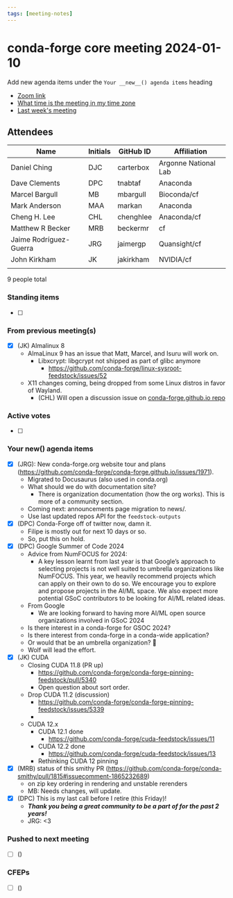 ```yaml
---
tags: [meeting-notes]
---
```

# conda-forge core meeting 2024-01-10

Add new agenda items under the `Your __new__() agenda items` heading

- [Zoom link](https://zoom.us/j/9138593505?pwd=SWh3dE1IK05LV01Qa0FJZ1ZpMzJLZz09)
- [What time is the meeting in my time zone](https://dateful.com/convert/utc?t=5pm)
- [Last week's meeting](https://hackmd.io/#REPLACE_ME#)

## Attendees

| Name                    | Initials | GitHub ID        | Affiliation                 |
| ----------------------- | -------- | ---------------  | --------------------------- |
| Daniel Ching            |  DJC     | carterbox        | Argonne National Lab        |
| Dave Clements           | DPC      | tnabtaf          | Anaconda                    |
| Marcel Bargull          | MB       | mbargull         | Bioconda/cf                 |
| Mark Anderson           | MAA      | markan           | Anaconda                    |
| Cheng H. Lee            | CHL      | chenghlee        | Anaconda/cf                 |
| Matthew R Becker        | MRB      | beckermr         | cf                            |
| Jaime Rodríguez-Guerra  | JRG      | jaimergp         | Quansight/cf                  |
| John Kirkham            | JK       | jakirkham        | NVIDIA/cf                   |
|                         |          |                  |                             |

9 people total

### Standing items

- [ ]

### From previous meeting(s)

- [x] (JK) Almalinux 8
    - AlmaLinux 9 has an issue that Matt, Marcel, and Isuru will work on.
        - Libxcrypt: libgcrypt not shipped as part of glibc anymore
          - https://github.com/conda-forge/linux-sysroot-feedstock/issues/52
    - X11 changes coming, being dropped from some Linux distros in favor of Wayland.
        - (CHL) Will open a discussion issue on [conda-forge.github.io repo](https://github.com/conda-forge/conda-forge.github.io/)

### Active votes

- [ ]

### Your __new__() agenda items

- [x] (JRG): New conda-forge.org website tour and plans (https://github.com/conda-forge/conda-forge.github.io/issues/1971).
    - Migrated to Docusaurus (also used in conda.org)
    - What should we do with documentation site?
        - There is organization documentation (how the org works). This is more of a community section.
    - Coming next: announcements page migration to news/.
    - Use last updated repos API for the `feedstock-outputs`
- [x] (DPC) Conda-Forge off of twitter now, damn it.
    - Filipe is mostly out for next 10 days or so.
    - So, put this on hold.
- [x] (DPC) Google Summer of Code 2024
  - Advice from NumFOCUS for 2024:
    - A key lesson learnt from last year is that Google’s approach to selecting projects is not well suited to umbrella organizations like NumFOCUS. This year, we heavily recommend projects which can apply on their own to do so. We encourage you to explore and propose projects in the AI/ML space. We also expect more potential GSoC contributors to be looking for AI/ML related ideas.
  - From Google
    - We are looking forward to having more AI/ML open source organizations involved in GSoC 2024
  - Is there interest in a conda-forge for GSOC 2024?
  - Is there interest from conda-forge in a conda-wide application?
  - Or would that be an umbrella organization? 🙁
  - Wolf will lead the effort.
- [x] (JK) CUDA
    - Closing CUDA 11.8 (PR up)
        - https://github.com/conda-forge/conda-forge-pinning-feedstock/pull/5340
        - Open question about sort order.
    - Drop CUDA 11.2 (discussion)
        - https://github.com/conda-forge/conda-forge-pinning-feedstock/issues/5339
        - 
    - CUDA 12.x
        - CUDA 12.1 done
            - https://github.com/conda-forge/cuda-feedstock/issues/11
        - CUDA 12.2 done
            - https://github.com/conda-forge/cuda-feedstock/issues/13
        - Rethinking CUDA 12 pinning
- [x] (MRB) status of this smithy PR (https://github.com/conda-forge/conda-smithy/pull/1815#issuecomment-1865232689)
    - on zip key ordering in rendering and unstable rerenders
    - MB: Needs changes, will update.
- [x] (DPC) This is my last call before I retire (this Friday)!
    - ***Thank you being a great community to be a part of for the past 2 years!***
    - JRG: <3

### Pushed to next meeting

- [ ] ()

### CFEPs

- [ ] ()
